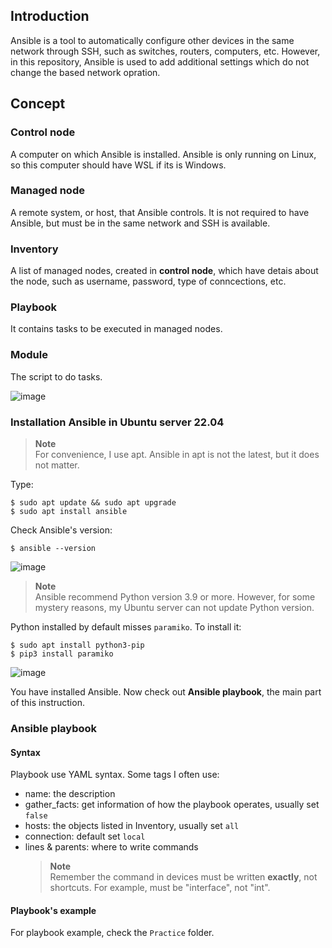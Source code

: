 ## Introduction

Ansible is a tool to automatically configure other devices in the same network through SSH, such as switches, routers, computers, etc. However, in this repository, Ansible is used to add additional settings which do not change the based network opration.

## Concept
### Control node
A computer on which Ansible is installed. Ansible is only running on Linux, so this computer should have WSL if its is Windows.
### Managed node
A remote system, or host, that Ansible controls. It is not required to have Ansible, but must be in the same network and SSH is available.
### Inventory
A list of managed nodes, created in **control node**, which have detais about the node, such as username, password, type of conncections, etc.
### Playbook
It contains tasks to be executed in managed nodes.
### Module
The script to do tasks.

![image](https://user-images.githubusercontent.com/93396414/206394983-f1659380-bbd5-4feb-a0c4-6e6b13733c0b.png)

### Installation Ansible in Ubuntu server 22.04
   > **Note**  
   > For convenience, I use apt. Ansible in apt is not the latest, but it does not matter.
 
Type:
    
    $ sudo apt update && sudo apt upgrade
    $ sudo apt install ansible

Check Ansible's version:
  
    $ ansible --version
    
  ![image](https://user-images.githubusercontent.com/93396414/206399123-956c4f1f-3a61-4680-8d9b-52388f4875d2.png)
  
   > **Note**  
   > Ansible recommend Python version 3.9 or more. However, for some mystery reasons, my Ubuntu server can not update Python version.

Python installed by default misses `paramiko`. To install it:

    $ sudo apt install python3-pip
    $ pip3 install paramiko
    
![image](https://user-images.githubusercontent.com/93396414/206519660-f4b963d7-fd6d-46c2-b2e4-350de3a06c16.png)

    
You have installed Ansible. Now check out **Ansible playbook**, the main part of this instruction.
### Ansible playbook
#### Syntax
Playbook use YAML syntax. Some tags I often use:
- name: the description
- gather_facts: get information of how the playbook operates, usually set `false`
- hosts: the objects listed in Inventory, usually set `all`
- connection: default set `local`
- lines & parents: where to write commands
   > **Note**  
   > Remember the command in devices must be written **exactly**, not shortcuts. For example, must be "interface", not "int".
   
#### Playbook's example
For playbook example, check the `Practice` folder.
